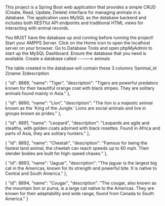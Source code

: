 This project is a Spring Boot web application that provides a simple CRUD (Create, Read, Update, Delete) interface for managing animals in a database. The application uses MySQL as the database backend and includes both RESTful API endpoints and traditional HTML views for interacting with animal records.

You MUST have the database up and running before running the project!
    Start your AMPPS Server.
    Click on the Home icon to open the localhost server on your browser.
    Go to Database Tools and open phpMyAdmin to start up the MySQL Dashboard.
    Ensure the database that you need is available.
        Create a database called -----> animals
        
The table created in the database will contain these 3 columns
    1)animal_id
    2)name
    3)description

    
  {
    "id": 8889,
    "name": "Tiger",
    "description": "Tigers are powerful predators known for their beautiful orange coat with black stripes. They are solitary animals found mainly in Asia."
  },
  
  {
    "id": 8890,
    "name": "Lion",
    "description": "The lion is a majestic animal known as the 'King of the Jungle.' Lions are social animals and live in groups known as prides."
  },
  
  {
    "id": 8891,
    "name": "Leopard",
    "description": "Leopards are agile and stealthy, with golden coats adorned with black rosettes. Found in Africa and parts of Asia, they are solitary hunters."
  },
  
  {
    "id": 8892,
    "name": "Cheetah",
    "description": "Famous for being the fastest land animal, the cheetah can reach speeds up to 60 mph. Their slender bodies are built for high-speed chases."
  },
  
  {
    "id": 8893,
    "name": "Jaguar",
    "description": "The jaguar is the largest big cat in the Americas, known for its strength and powerful bite. It is native to Central and South America."
  },
  
  {
    "id": 8894,
    "name": "Cougar",
    "description": "The cougar, also known as the mountain lion or puma, is a large cat native to the Americas. They are known for their adaptability and wide range, found from Canada to South America."
  }

